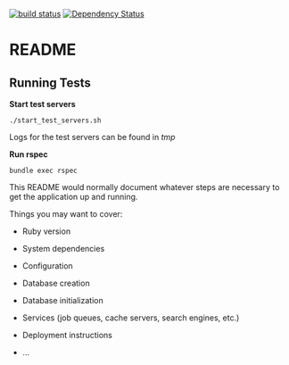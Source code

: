 [![build status](https://gitlab.oit.duke.edu/mclibrary/medspace/badges/master/build.svg)](https://gitlab.oit.duke.edu/mclibrary/medspace/commits/master)
[![Dependency Status](https://gemnasium.com/badges/github.com/dumclibrary/medspace.svg)](https://gemnasium.com/github.com/dumclibrary/medspace)

# README

## Running Tests

**Start test servers**

`
./start_test_servers.sh
`

Logs for the test servers can be found in *tmp*

**Run rspec**

`
bundle exec rspec
`

This README would normally document whatever steps are necessary to get the
application up and running.

Things you may want to cover:

* Ruby version

* System dependencies

* Configuration

* Database creation

* Database initialization

* Services (job queues, cache servers, search engines, etc.)

* Deployment instructions

* ...
